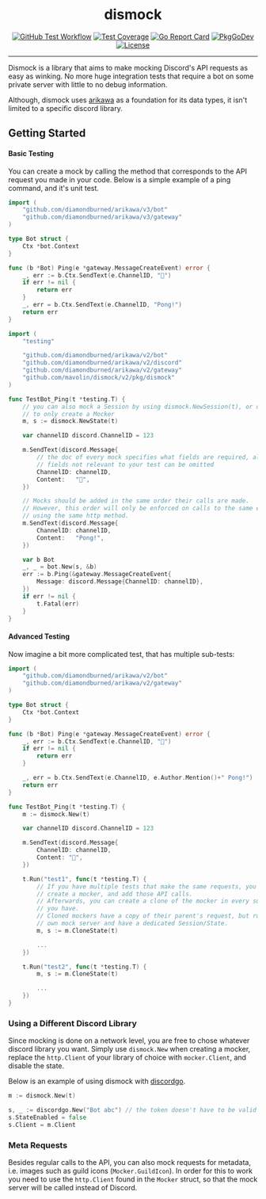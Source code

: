 <div align="center">
<h1>dismock</h1>

[![GitHub Test Workflow](https://github.com/mavolin/dismock/actions/workflows/test.yml/badge.svg)](https://github.com/mavolin/dismock/actions/workflows/test.yml)
[![Test Coverage](https://codecov.io/gh/mavolin/dismock/branch/v3/graph/badge.svg)](https://codecov.io/gh/mavolin/dismock/branch/v3)
[![Go Report Card](https://goreportcard.com/badge/github.com/mavolin/dismock)](https://goreportcard.com/report/github.com/mavolin/dismock)
[![PkgGoDev](https://pkg.go.dev/badge/github.com/mavolin/dismock/v3)](https://pkg.go.dev/github.com/mavolin/dismock/v3)
[![License](https://img.shields.io/github/license/mavolin/dismock)](https://github.com/mavolin/dismock/blob/v3/LICENSE)
</div>

---

Dismock is a library that aims to make mocking Discord's API requests as easy as winking.
No more huge integration tests that require a bot on some private server with little to no debug information.

Although, dismock uses [arikawa](https://github.com/diamondburned/arikawa) as a foundation for its data types, it isn't limited to a specific discord library.

## Getting Started

#### Basic Testing

You can create a mock by calling the method that corresponds to the API request you made in your code.
Below is a simple example of a ping command, and it's unit test.

```go
import (
    "github.com/diamondburned/arikawa/v3/bot"
    "github.com/diamondburned/arikawa/v3/gateway"
)

type Bot struct {
    Ctx *bot.Context
}

func (b *Bot) Ping(e *gateway.MessageCreateEvent) error {
    _, err := b.Ctx.SendText(e.ChannelID, "🏓")
    if err != nil {
        return err
    }
    _, err = b.Ctx.SendText(e.ChannelID, "Pong!")
    return err
}
```

```go
import (
    "testing"

    "github.com/diamondburned/arikawa/v2/bot"
    "github.com/diamondburned/arikawa/v2/discord"
    "github.com/diamondburned/arikawa/v2/gateway"
    "github.com/mavolin/dismock/v2/pkg/dismock"
)

func TestBot_Ping(t *testing.T) {
    // you can also mock a Session by using dismock.NewSession(t), or dismock.New(t)
    // to only create a Mocker
    m, s := dismock.NewState(t)

    var channelID discord.ChannelID = 123

    m.SendText(discord.Message{
        // the doc of every mock specifies what fields are required, all other
        // fields not relevant to your test can be omitted
        ChannelID: channelID,
        Content:   "🏓",
    })

    // Mocks should be added in the same order their calls are made.
    // However, this order will only be enforced on calls to the same endpoint
    // using the same http method.
    m.SendText(discord.Message{
        ChannelID: channelID,
        Content:   "Pong!",
    })

    var b Bot
    _, _ = bot.New(s, &b)
    err := b.Ping(&gateway.MessageCreateEvent{
        Message: discord.Message{ChannelID: channelID},
    })
    if err != nil {
        t.Fatal(err)
    }
}
```

#### Advanced Testing

Now imagine a bit more complicated test, that has multiple sub-tests:

```go
import (
    "github.com/diamondburned/arikawa/v2/bot"
    "github.com/diamondburned/arikawa/v2/gateway"
)

type Bot struct {
    Ctx *bot.Context
}

func (b *Bot) Ping(e *gateway.MessageCreateEvent) error {
    _, err := b.Ctx.SendText(e.ChannelID, "🏓")
    if err != nil {
        return err
    }

    _, err = b.Ctx.SendText(e.ChannelID, e.Author.Mention()+" Pong!")
    return err
}
```

```go
func TestBot_Ping(t *testing.T) {
    m := dismock.New(t)

    var channelID discord.ChannelID = 123

    m.SendText(discord.Message{
        ChannelID: channelID,
        Content: "🏓",
    })

    t.Run("test1", func(t *testing.T) {
        // If you have multiple tests that make the same requests, you can
        // create a mocker, and add those API calls.
        // Afterwards, you can create a clone of the mocker in every sub-test 
        // you have.
        // Cloned mockers have a copy of their parent's request, but run their
        // own mock server and have a dedicated Session/State.
        m, s := m.CloneState(t)

        ...
    })

    t.Run("test2", func(t *testing.T) {
        m, s := m.CloneState(t)

        ...
    })
}
```

### Using a Different Discord Library

Since mocking is done on a network level, you are free to chose whatever discord library you want.
Simply use `dismock.New` when creating a mocker, replace the `http.Client` of your library of choice with `mocker.Client`, and disable the state.

Below is an example of using dismock with [discordgo](https://github.com/bwmarrin/discordgo).
```go
m := dismock.New(t)

s, _ := discordgo.New("Bot abc") // the token doesn't have to be valid
s.StateEnabled = false
s.Client = m.Client
```

### Meta Requests

Besides regular calls to the API, you can also mock requests for metadata, i.e. images such as guild icons (`Mocker.GuildIcon`).
In order for this to work you need to use the `http.Client` found in the `Mocker` struct, so that the mock server will be called instead of Discord.
